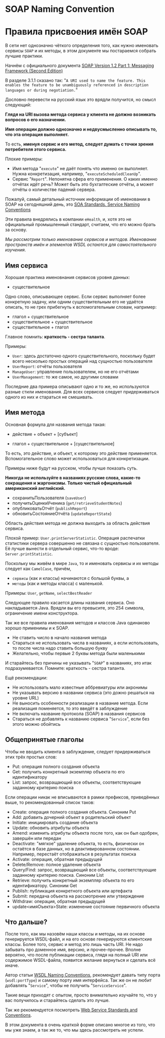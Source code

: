 # SOAP Naming Convention

# Правила присвоения имён SOAP

В сети нет однозначно чёткого определения того, как нужно именовать сервисы `SOAP` и их методы,
в этом документе мы постараемся собрать лучшие практики.

Начнём с официального документа [SOAP Version 1.2 Part 1: Messaging Framework (Second Edition)](https://www.w3.org/TR/soap12-part1)

В разделе 3.1.1 сказано так: 
"`A URI used to name the feature. This enables the feature to be unambiguously referenced in description languages or during negotiation.`"

Дословно перевести на русский язык это врядли получится, но смысл следующий:

**Глядя на URI вызова метода сервиса у клиента не должно возникать вопросов о его назначении.**

**Имя операции должно однозначно и недвусмысленно описывать то, что эта операция выполняет.**

То есть, **именуя сервис и его метод, следует думать с точки зрения потребителя этого сервиса.**

Плохие примеры:

* Имя метода "`execute`" не даёт понять что именно он выполняет. Нужна конкретизация, например, "`executeScheduledCleanUp`".
* Сервис "`Report`". Непонятна сфера его применения. О каких именно отчётах идёт речь? Может быть это бухгалтеские отчёты, а может отчёты о количестве падений сервера.

Пожалуй, самый детальный источник информации об именовании в SOAP на сегодняшний день, это
[SOA Standards. Service Naming Conventions](https://www.ehealthontario.on.ca/architecture/education/courses/service-oriented-architecture/downloads/SOA-ServiceNamingConventions.pdf)

Эти правила внедрялись в компании `eHealth`, и, хотя это не официальный промышленный стандарт, считаем, что его можно брать за основу.

*Мы рассмотрим только именование сервисов и методов. Именование пространств имён и элементов WSDL остаются для самостоятельного изучения*.

## Имя сервиса

Хорошая практика именовнания сервисов уровня данных:

* существительное

Одно слово, описывающее сервис. 
Если сервис выполняет более конкретную задачу, или одним существительным его не удаётся описать, то не грех прибегнуть
к вспомогательным словам, например:

* глагол + существительное
* существительное + существительное
* существительное + глагол

Главное помнить: **краткость - сестра таланта**.

Примеры:

* `User`: здесь достаточно одного существительного, поскольку будет всего несколько простых операций над сущностью пользователя
* `UserReport`: отчёты пользователя
* `ManageUser`: управление пользователем, но не его отчётами
* `UserManagement`: то же самое, но другими словами

Последние два примера описывают одно и то же, но используются разные стили именования. 
Для всех сервисов следует придерживаться одного из них и стараться не смешивать.

## Имя метода

Основная формула для названия метода такая:

* действие + объект + [субъект]

* глагол + существительное + [существительное]

То есть, это действие, и объект, к которому это действие применяется. Вспомогательное слово может использоваться для конкретизации.

Примеры ниже будут на русском, чтобы лучше показать суть.

**Никогда не используйте в названиях русские слова, какие-то сокращения и жаргонизмы. Только чистый официальный американский английский.**

* сохранитьПользователя (`saveUser`)
* получитьОценкиУченика (`get/retrieveStudentNotes`)
* опубликоватьОтчёт (`publishReport`)
* обновитьСостояниеОтчёта (`updateReportState`)

Область действия метода не должна выходить за область действия сервиса. 

Плохой пример: `User.printServerStatistic`. 
Операция распечатки статистики сервера совершенно не связана с сущностью пользователя.
Её лучше вынести в отдельный сервис, что-то вроде: `Server.printStatistic`.

Поскольку мы живём в мире `Java`, то и именовать сервисы и их методы следует как `CamelCase`, причём, 

* `сервисы` (как и классы) начинаются с большой буквы, а
* `методы` (как и методы класса) с маленькой.

Примеры: `User`, `getName`, `selectBestReader`

Следующее правило касается длины названия сервиса. Оно накладывается Java. Врядли вы его превысите, это 254 символа, ограничение имени конструктора.

Так же все правила именования методов и классов Java одинаково хорошо применимы и к SOAP.

* Не ставить число в начало названия метода
* Стараться не использовать числа в названиях, а если использовать, то после числа надо ставить большую букву
* Желательно, чтобы первые 2 буквы метода были маленькими

И старайтесь без причины не указывать "`SOAP`" в названиях, это итак подразумевается. Помните: краткость - сестра таланта.

Ещё рекомендации:

* Не использовать мало известные аббревиатуры или акронимы
* Не указывать версию в названии сервиса (это дожно решаться на уровне URL)
* Не выносить особенности реализации в название метода. Если реализация поменяется, то это введёт в заблуждение
* Не включать название протокола (SOAP)  в названия сервисов
* Стараться не добавлять к названию сервиса "`Service`", если без этого можно обойтись

## Общепринятые глаголы

Чтобы не вводить клиента в заблуждение, следует придерживаться этих трёх простых слов:

* Put: операция полного создания объекта
* Get: получить конкретный экземпляр объекта по его идентификатору
* List: запрос, возвращающий все объекты, соответствующие заданному критерию поиска

Если операции никак не вписываются в рамки префиксов, приведённых выше, то рекомендованный список таков: 

* Create: операция полного создания объекта. Синоним Put
* Add: добавить дочерний объект в родительский объект
* Initiate: инициировать создание объекта
* Update: обновить атрибуты объекта
* Amend: изменить атрибуты объекта после того, как он был одобрен, завершён или передан
* Deactivate: "мягкое" удаление объекта, то есть, физически он остаётся в базе данных, но в деактивированном состоянии. Например, перестаёт отображаться в результатах поиска
* Activate: операция, обратная предыдущей
* Delete/Remove: полное удаление объекта
* Query/Find: запрос, возвращающий все объекты, соответствующие заданному критерию поиска. Синоним List
* Retrieve: получить конкретный экземпляр объекта по его идентификатору. Синоним Get
* Publish: публикация конкретного объекта или артефакта
* Submit: передача объекта на рассмотрение или утверждение
* Withdraw: операция, обратная предыдущей
* update<имяОъекта>State: изменение состояние первичного объекта

## Что дальше?

После того, как мы назовём наши классы и методы, на их основе генерируется WSDL-файл, и на его основе генерируются клиентские классы. 
Более того, сервис и метод это лишь часть URI. Не надо забывать про доменное имя, версию, и прочее-прочее. 
Вполне вероятно, что после публикации сервиса, глядя на полный URI или содержимое WSDL-файла, появится желание вернуться и сделать всё иначе. 

Автор статьи [WSDL Naming Conventions](https://myarch.com/wsdl-naming-conventions/), 
рекомендует давать типу порта (`wsdl:portType`) и самому порту имя интерфейса. 
Так же он не любит добавлять "`Service`", чтобы не получить "`ServiceService`".

Такие вещи приходят с опытом, просто внимательно изучайте то, что у вас получилось и старайтесь сделать это лучше.

Так же рекомендуется посмотреть [Web Service Standards and Conventions](https://docs.oracle.com/cd/E82085_01/150/retail_soa_enabler_tool_guide/or-rse-Standards.htm).

В этом документа в очень краткой форме описано многое из того, что мы уже знаем, а так же то, что мы здесь рассмотреть не успели.